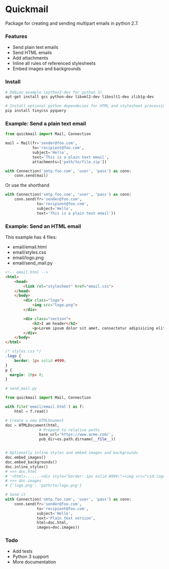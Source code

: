 # Quickmail

Package for creating and sending multipart emails in python 2.7.

### Features
 - Send plain text emails
 - Send HTML emails
 - Add attachments
 - Inline all rules of referenced stylesheets
 - Embed images and backgrounds

### Install

```sh
# Debian example (python3-dev for python 3)
apt-get install gcc python-dev libxml2-dev libxslt1-dev zlib1g-dev

# Install optional python dependecies for HTML and stylesheet processing
pip install tinycss pyquery
```


### Example: Send a plain text email

```python
from quickmail import Mail, Connection

mail = Mail(fr='sender@foo.com',
            to='recipient@foo.com',
            subject='Hello',
            text='This is a plain text email',
            attachments=['path/to/file.zip'])

with Connection('smtp.foo.com', 'user', 'pass') as conn:
    conn.send(mail)
```

Or use the shorthand

```python
with Connection('smtp.foo.com', 'user', 'pass') as conn:
    conn.send(fr='sender@foo.com',
              to='recipient@foo.com',
              subject='Hello',
              text='This is a plain text email'))
```


### Example: Send an HTML email

This example has 4 files:

 - email/email.html
 - email/styles.css
 - email/logo.png
 - email/send_mail.py

```html
<!-- email.html -->
<html>
    <head>
        <link rel="stylesheet" href="email.css">
    </head>
    </body>
        <div class="logo">
            <img src="logo.png">
        </div>

        <div class="section">
            <h2>I am header</h2>
            <p>Lorem ipsum dolor sit amet, consectetur adipisicing elit</p>
        </div>
    </body>
</html>
```
```css
/* styles.css */
.logo {
    border: 1px solid #999;
}
p {
  margin: 20px 0;
}
```

```python
# send_mail.py

from quickmail import Mail, Connection

with file('email/email.html') as f:
    html = f.read()

# Create a new HTMLDoument
doc = HTMLDocument(html,
               # Prepend to relative paths
               base_url='https://www.acme.com/',
               pub_dir=os.path.dirname(__file__))


# Optionally inline styles and embed images and backgrounds
doc.embed_images()
doc.embed_backgrounds()
doc.inline_styles()
# >>> doc.html
# '<html>.......<div style="border: 1px solid #999;"><img src="cid:logo.png".......'
# >>> doc.images
# {'logo.png': 'path/to/logo.png'}

# Send it
with Connection('smtp.foo.com', 'user', 'pass') as conn:
    conn.send(fr='sender@foo.com',
              to='recipient@foo.com',
              subject='Hello',
              text='Plain text version',
              html=doc.html,
              images=doc.images))

```




### Todo

- Add tests
- Python 3 support
- More documentation
